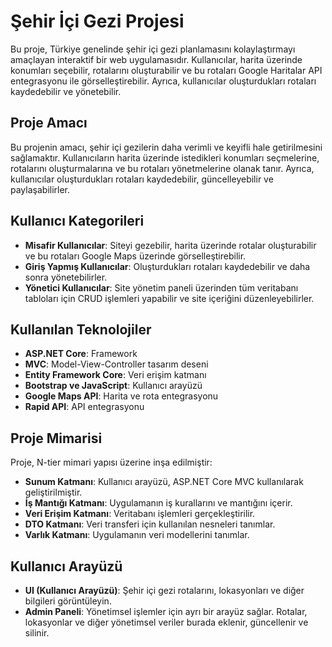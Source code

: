 # Şehir İçi Gezi Projesi

Bu proje, Türkiye genelinde şehir içi gezi planlamasını kolaylaştırmayı amaçlayan interaktif bir web uygulamasıdır. Kullanıcılar, harita üzerinde konumları seçebilir, rotalarını oluşturabilir ve bu rotaları Google Haritalar API entegrasyonu ile görselleştirebilir. Ayrıca, kullanıcılar oluşturdukları rotaları kaydedebilir ve yönetebilir.

## Proje Amacı

Bu projenin amacı, şehir içi gezilerin daha verimli ve keyifli hale getirilmesini sağlamaktır. Kullanıcıların harita üzerinde istedikleri konumları seçmelerine, rotalarını oluşturmalarına ve bu rotaları yönetmelerine olanak tanır. Ayrıca, kullanıcılar oluşturdukları rotaları kaydedebilir, güncelleyebilir ve paylaşabilirler.

## Kullanıcı Kategorileri

- **Misafir Kullanıcılar**: Siteyi gezebilir, harita üzerinde rotalar oluşturabilir ve bu rotaları Google Maps üzerinde görselleştirebilir.
- **Giriş Yapmış Kullanıcılar**: Oluşturdukları rotaları kaydedebilir ve daha sonra yönetebilirler.
- **Yönetici Kullanıcılar**: Site yönetim paneli üzerinden tüm veritabanı tabloları için CRUD işlemleri yapabilir ve site içeriğini düzenleyebilirler.

## Kullanılan Teknolojiler

- **ASP.NET Core**: Framework
- **MVC**: Model-View-Controller tasarım deseni
- **Entity Framework Core**: Veri erişim katmanı
- **Bootstrap ve JavaScript**: Kullanıcı arayüzü
- **Google Maps API**: Harita ve rota entegrasyonu
- **Rapid API**: API entegrasyonu

## Proje Mimarisi

Proje, N-tier mimari yapısı üzerine inşa edilmiştir:
- **Sunum Katmanı**: Kullanıcı arayüzü, ASP.NET Core MVC kullanılarak geliştirilmiştir.
- **İş Mantığı Katmanı**: Uygulamanın iş kurallarını ve mantığını içerir.
- **Veri Erişim Katmanı**: Veritabanı işlemleri gerçekleştirilir.
- **DTO Katmanı**: Veri transferi için kullanılan nesneleri tanımlar.
- **Varlık Katmanı**: Uygulamanın veri modellerini tanımlar.

## Kullanıcı Arayüzü

- **UI (Kullanıcı Arayüzü)**: Şehir içi gezi rotalarını, lokasyonları ve diğer bilgileri görüntüleyin.
- **Admin Paneli**: Yönetimsel işlemler için ayrı bir arayüz sağlar. Rotalar, lokasyonlar ve diğer yönetimsel veriler burada eklenir, güncellenir ve silinir.



